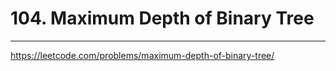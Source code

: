 # 104. Maximum Depth of Binary Tree
----

https://leetcode.com/problems/maximum-depth-of-binary-tree/
